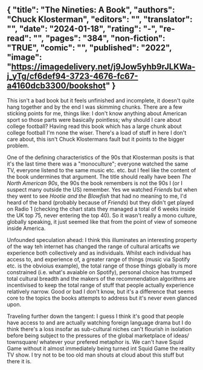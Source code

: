 {
 "title": "The Nineties: A Book",
 "authors": "Chuck Klosterman",
 "editors": "",
 "translator": "",
 "date": "2024-01-18",
 "rating": "-",
 "re-read": "",
 "pages": "384",
 "non-fiction": "TRUE",
 "comic": "",
 "published": "2022",
 "image": "https://imagedelivery.net/j9Jow5yhb9rJLKWa-j_yTg/cf6def94-3723-4676-fc67-a4160dcb3300/bookshot"
}
---

This isn't a bad book but it feels unfinished and incomplete, it doesn't quite hang together and by the end I was skimming chunks. There are a few sticking points for me, things like: I don't know anything about American sport so those parts were basically pointless; why should I care about college football? Having read this book which has a large chunk about college football I'm none the wiser. There's a load of stuff in here I don't care about, this isn't Chuck Klostermans fault but it points to the bigger problem.

One of the defining characteristics of the 90s that Klosterman posits is that it's the last time there was a "monoculture"; everyone watched the same TV, everyone listend to the same music etc. etc. but I feel like the content of the book undermines that argument. The title should really have been _The North American 90s_, the 90s the book remembers is not the 90s I (or I suspect many outside the US) remember. Yes we watched _Friends_ but when they went to see _Hootie and the Blowfish_ that had no meaning to me, I'd heard of the band (probably because of _Friends_) but they didn't get played on Radio 1 (checking the chart stats they managed a total of 6 weeks inside the UK top 75, never entering the top 40). So it wasn't really a mono culture, globally speaking, it just seemed like that from the point of view of someone inside America.

Unfounded speculation ahead: I think this illuminates an interesting property of the way teh internet has changed the range of cultural articafts we experience both collectively and as individuals. Whilst each individual has access to, and experience of, a greater range of things (music via Spotify etc. is the obvioius example), the total range of those things globally is more constrained (i.e. what's avaiable on Spotify), personal choice has trumped total cultural breadth and the makers of the recommendation algorithms are incentivised to keep the total range of stuff that people actually experience relatively narrow. Good or bad I don't know, but it's a difference that seems core to the topics the books attempts to address but it's never even glanced upon. 

Traveling further down the tangent: I guess I think it's good that people have access to and are actually watching foreign language drama but I do think there's a loss insofar as sub-cultural niches can't flourish in isolation before being subject to the pressures of the global marketplace of ideas/ townsquare/ whatever your prefered metaphor is. We can't have Squid Game without it almost immediately being turned int Squid Game the reality TV show. I try not to be too old man shouts at cloud about this stuff but there it is.